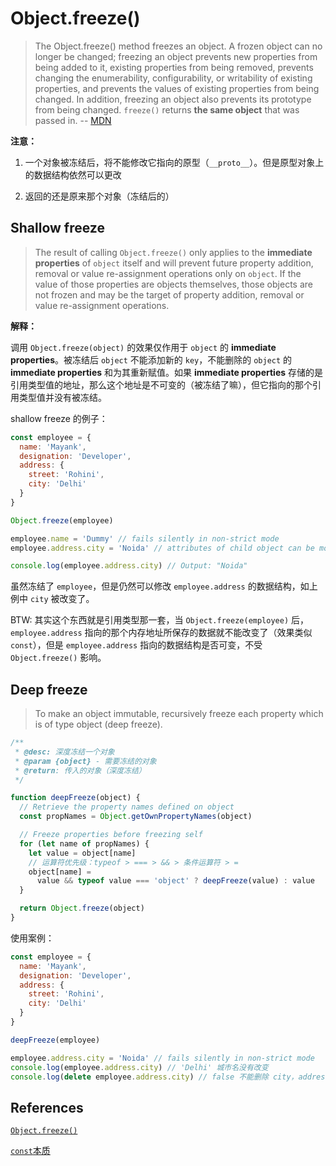 # Object.freeze()

> The Object.freeze() method freezes an object. A frozen object can no longer be changed; freezing an object prevents new properties from being added to it, existing properties from being removed, prevents changing the enumerability, configurability, or writability of existing properties, and prevents the values of existing properties from being changed. In addition, freezing an object also prevents its prototype from being changed. `freeze()` returns **the same object** that was passed in. -- [MDN][1]

**注意：**

1. 一个对象被冻结后，将不能修改它指向的原型（`__proto__`）。但是原型对象上的数据结构依然可以更改

2. 返回的还是原来那个对象（冻结后的） 

## Shallow freeze

> The result of calling `Object.freeze()` only applies to the **immediate properties** of `object` itself and will prevent future property addition, removal or value re-assignment operations only on `object`. If the value of those properties are objects themselves, those objects are not frozen and may be the target of property addition, removal or value re-assignment operations.

**解释：**

调用 `Object.freeze(object)` 的效果仅作用于 `object` 的 **immediate properties**。被冻结后 `object` 不能添加新的 `key`，不能删除的 `object` 的 **immediate properties** 和为其重新赋值。如果 **immediate properties** 存储的是引用类型值的地址，那么这个地址是不可变的（被冻结了嘛），但它指向的那个引用类型值并没有被冻结。

shallow freeze 的例子：

```js
const employee = {
  name: 'Mayank',
  designation: 'Developer',
  address: {
    street: 'Rohini',
    city: 'Delhi'
  }
}

Object.freeze(employee)

employee.name = 'Dummy' // fails silently in non-strict mode
employee.address.city = 'Noida' // attributes of child object can be modified

console.log(employee.address.city) // Output: "Noida"
```

虽然冻结了 `employee`，但是仍然可以修改 `employee.address` 的数据结构，如上例中 `city` 被改变了。

BTW: 其实这个东西就是引用类型那一套，当 `Object.freeze(employee)` 后，`employee.address` 指向的那个内存地址所保存的数据就不能改变了（效果类似 `const`），但是 `employee.address` 指向的数据结构是否可变，不受 `Object.freeze()` 影响。

## Deep freeze

> To make an object immutable, recursively freeze each property which is of type object (deep freeze).

```js
/**
 * @desc: 深度冻结一个对象
 * @param {object} - 需要冻结的对象
 * @return: 传入的对象（深度冻结）
 */

function deepFreeze(object) {
  // Retrieve the property names defined on object
  const propNames = Object.getOwnPropertyNames(object)

  // Freeze properties before freezing self
  for (let name of propNames) {
    let value = object[name]
    // 运算符优先级：typeof > === > && > 条件运算符 > =
    object[name] =
      value && typeof value === 'object' ? deepFreeze(value) : value
  }

  return Object.freeze(object)
}
```

使用案例：

```js
const employee = {
  name: 'Mayank',
  designation: 'Developer',
  address: {
    street: 'Rohini',
    city: 'Delhi'
  }
}

deepFreeze(employee)

employee.address.city = 'Noida' // fails silently in non-strict mode
console.log(employee.address.city) // 'Delhi' 城市名没有改变
console.log(delete employee.address.city) // false 不能删除 city，address已经被冻结
```

## References

[`Object.freeze()`](https://developer.mozilla.org/en-US/docs/Web/JavaScript/Reference/Global_Objects/Object/freeze 'MDN')

[`const`本质](http://es6.ruanyifeng.com/#docs/let#%E6%9C%AC%E8%B4%A8 '阮一峰 ECMAScript6 入门')

[1]: https://developer.mozilla.org/en-US/docs/Web/JavaScript/Reference/Global_Objects/Object/freeze 'Object.freeze()'

